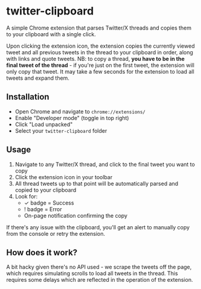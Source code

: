 # twitter-clipboard

A simple Chrome extension that parses Twitter/X threads and copies them to your clipboard with a single click.

Upon clicking the extension icon, the extension copies the currently viewed tweet and all previous tweets in the thread to your clipboard in order, along with links and quote tweets. NB: to copy a thread, **you have to be in the final tweet of the thread** - if you're just on the first tweet, the extension will only copy that tweet. It may take a few seconds for the extension to load all tweets and expand them.

## Installation
   - Open Chrome and navigate to `chrome://extensions/`
   - Enable "Developer mode" (toggle in top right)
   - Click "Load unpacked"
   - Select your `twitter-clipboard` folder

## Usage

1. Navigate to any Twitter/X thread, and click to the final tweet you want to copy
2. Click the extension icon in your toolbar
3. All thread tweets up to that point will be automatically parsed and copied to your clipboard
4. Look for:
   - ✓ badge = Success
   - ! badge = Error
   - On-page notification confirming the copy

If there's any issue with the clipboard, you'll get an alert to manually copy from the console or retry the extension.

## How does it work?

A bit hacky given there's no API used - we scrape the tweets off the page, which requires simulating scrolls to load all tweets in the thread. This requires some delays which are reflected in the operation of the extension.

